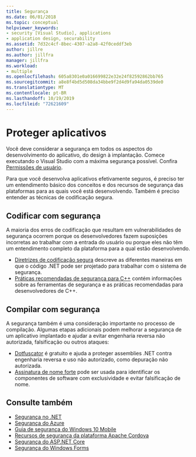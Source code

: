 ```yaml
---
title: Segurança
ms.date: 06/01/2018
ms.topic: conceptual
helpviewer_keywords:
- security [Visual Studio], applications
- application design, securability
ms.assetid: 7d32c4cf-8bec-4307-a2a8-42f0ceddf3eb
author: jillre
ms.author: jillfra
manager: jillfra
ms.workload:
- multiple
ms.openlocfilehash: 605a8301e0a016699822e32e24f82592862bb765
ms.sourcegitcommit: a8e8f4bd5d508da34bbe9f2d4d9fa94da0539de0
ms.translationtype: MT
ms.contentlocale: pt-BR
ms.lasthandoff: 10/19/2019
ms.locfileid: "72621609"
---
```

# <a name="secure-applications"></a>Proteger aplicativos

Você deve considerar a segurança em todos os aspectos do desenvolvimento do aplicativo, do design à implantação. Comece executando o Visual Studio com a máxima segurança possível. Confira [Permissões de usuário](../ide/user-permissions-and-visual-studio.md).

Para que você desenvolva aplicativos efetivamente seguros, é preciso ter um entendimento básico dos conceitos e dos recursos de segurança das plataformas para as quais você está desenvolvendo. Também é preciso entender as técnicas de codificação segura.

## <a name="code-for-security"></a>Codificar com segurança

A maioria dos erros de codificação que resultam em vulnerabilidades de segurança ocorrem porque os desenvolvedores fazem suposições incorretas ao trabalhar com a entrada do usuário ou porque eles não têm um entendimento completo da plataforma para a qual estão desenvolvendo.

- [Diretrizes de codificação segura](/dotnet/standard/security/secure-coding-guidelines) descreve as diferentes maneiras em que o código .NET pode ser projetado para trabalhar com o sistema de segurança.
- [Práticas recomendadas de segurança para C++](/cpp/top/security-best-practices-for-cpp) contém informações sobre as ferramentas de segurança e as práticas recomendadas para desenvolvedores de C++.

## <a name="build-for-security"></a>Compilar com segurança

A segurança também é uma consideração importante no processo de compilação. Algumas etapas adicionais podem melhorar a segurança de um aplicativo implantado e ajudar a evitar engenharia reversa não autorizada, falsificação ou outros ataques:

- [Dotfuscator](dotfuscator/index.md) é gratuito e ajuda a proteger assemblies .NET contra engenharia reversa e uso não autorizado, como depuração não autorizada.
- [Assinatura de nome forte](managing-assembly-and-manifest-signing.md) pode ser usada para identificar os componentes de software com exclusividade e evitar falsificação de nome.

## <a name="see-also"></a>Consulte também

- [Segurança no .NET](/dotnet/standard/security/index)
- [Segurança do Azure](/azure/security/)
- [Guia de segurança do Windows 10 Mobile](/windows/security/threat-protection/windows-10-mobile-security-guide)
- [Recursos de segurança da plataforma Apache Cordova](/visualstudio/cross-platform/tools-for-cordova/security/best-practices?view=toolsforcordova-2017)
- [Segurança do ASP.NET Core](/aspnet/core/security/?view=aspnetcore-2.1)
- [Segurança do Windows Forms](/dotnet/framework/winforms/windows-forms-security)